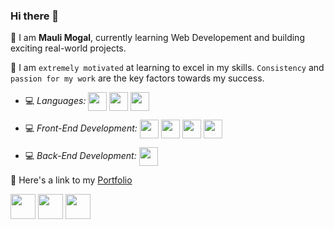 ### Hi there 👋

📌 I am **Mauli Mogal**, currently learning Web Developement and building exciting real-world projects.

📌 I am `extremely motivated` at learning to excel in my skills. `Consistency` and `passion for my work` are the key factors towards my success.

- 💻 *Languages:*  <img align="center" height="30" src="https://img.icons8.com/color/144/000000/javascript.png"/> <img align="center" height="30" src="https://img.icons8.com/ultraviolet/480/000000/react.png"/> <img align="center" height="30" src="https://user-images.githubusercontent.com/69760792/121766706-a67ec180-cb71-11eb-923d-69fc323bafa4.png"/>

- 💻 *Front-End Development:* <img align="center" height="30" src="https://img.icons8.com/color/144/000000/html-5.png"/> <img align="center" height="30" src="https://img.icons8.com/color/144/000000/css3.png"/> <img align="center" height="30" src="https://img.icons8.com/color/144/000000/javascript.png"/> <img align="center" height="30" src="https://img.icons8.com/ultraviolet/480/000000/react.png"/>

- 💻 *Back-End Development:*  <img align="center" height="30" src="https://user-images.githubusercontent.com/69760792/121766706-a67ec180-cb71-11eb-923d-69fc323bafa4.png"/>

📌 Here's a link to my [Portfolio](https://www.maulimogal.com/)

[<img align="center" height="40" src="https://img.icons8.com/color/48/000000/hot-article.png"/>](https://hashnode.com/@MauliMogal)
[<img align="center" height="40" src="https://img.icons8.com/color/144/000000/linkedin.png"/>](https://www.linkedin.com/in/dnyaneshwarmogal/)
[<img align="center" height="40" src="https://img.icons8.com/fluent/144/000000/twitter.png"/>](https://twitter.com/MauliMogal)